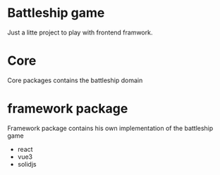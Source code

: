 # Battleship game

Just a litte project to play with frontend framwork.

# Core

Core packages contains the battleship domain

# framework package

Framework package contains his own implementation of the battleship game

- react
- vue3
- solidjs
